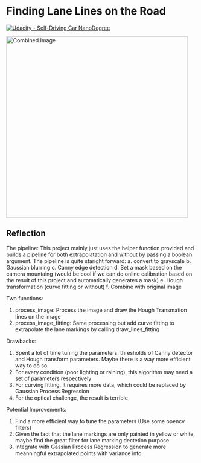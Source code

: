 # **Finding Lane Lines on the Road** 
[![Udacity - Self-Driving Car NanoDegree](https://s3.amazonaws.com/udacity-sdc/github/shield-carnd.svg)](http://www.udacity.com/drive)

<img src="examples/laneLines_thirdPass.jpg" width="480" alt="Combined Image" />

Reflection
---

The pipeline:
  This project mainly just uses the helper function provided and builds a pipeline for both extrapolatation and without by passing a boolean argument. The pipeline is quite staright forward:
  a. convert to grayscale
  b. Gaussian blurring
  c. Canny edge detection
  d. Set a mask based on the camera mountaing (would be cool if we can do online calibration based on the result of this project and automatically generates a mask)
  e. Hough transformation (curve fitting or without)
  f. Combine with original image
  
  Two functions:
  1. process_image: Process the image and draw the Hough Transmation lines on the image
  2. process_image_fitting: Same processing but add curve fitting to extrapolate the lane markings by calling draw_lines_fitting

Drawbacks:
1. Spent a lot of time tuning the parameters: thresholds of Canny detector and Hough transform parameters. Maybe there is a way more efficient way to do so.
2. For every condition (poor lighting or raining), this algorithm may need a set of parameters respectively
3. For curving fitting, it requires more data, which could be replaced by Gaussian Process Regression
4. For the optical challenge, the result is terrible

Potential Improvements:
1. Find a more efficient way to tune the parameters (Use some opencv filters)
2. Given the fact that the lane markings are only painted in yellow or white, maybe find the great filter for lane marking dectetion purpose
3. Integrate with Gassian Process Regression to generate more meanningful extrapolated points with variance info.

